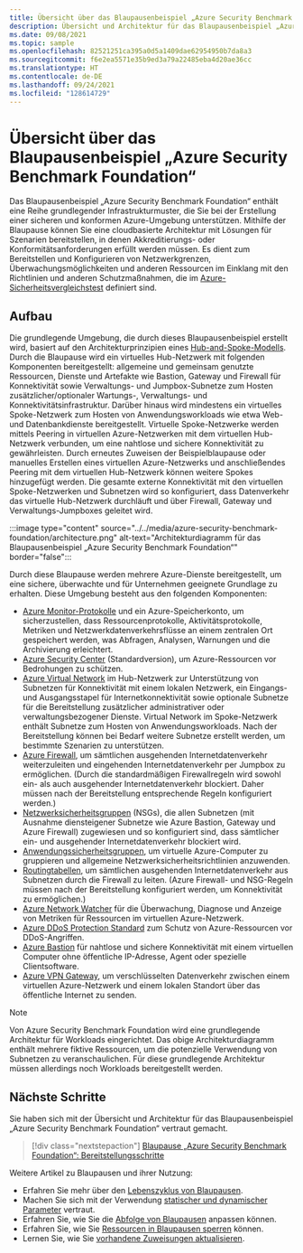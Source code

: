 ```yaml
---
title: Übersicht über das Blaupausenbeispiel „Azure Security Benchmark Foundation“
description: Übersicht und Architektur für das Blaupausenbeispiel „Azure Security Benchmark Foundation“.
ms.date: 09/08/2021
ms.topic: sample
ms.openlocfilehash: 82521251ca395a0d5a1409dae62954950b7da8a3
ms.sourcegitcommit: f6e2ea5571e35b9ed3a79a22485eba4d20ae36cc
ms.translationtype: HT
ms.contentlocale: de-DE
ms.lasthandoff: 09/24/2021
ms.locfileid: "128614729"
---
```

# <a name="overview-of-the-azure-security-benchmark-foundation-blueprint-sample"></a>Übersicht über das Blaupausenbeispiel „Azure Security Benchmark Foundation“

Das Blaupausenbeispiel „Azure Security Benchmark Foundation“ enthält eine Reihe grundlegender Infrastrukturmuster, die Sie bei der Erstellung einer sicheren und konformen Azure-Umgebung unterstützen. Mithilfe der Blaupause können Sie eine cloudbasierte Architektur mit Lösungen für Szenarien bereitstellen, in denen Akkreditierungs- oder Konformitätsanforderungen erfüllt werden müssen. Es dient zum Bereitstellen und Konfigurieren von Netzwerkgrenzen, Überwachungsmöglichkeiten und anderen Ressourcen im Einklang mit den Richtlinien und anderen Schutzmaßnahmen, die im [Azure-Sicherheitsvergleichstest](../../../../security/benchmarks/index.yml) definiert sind.

## <a name="architecture"></a>Aufbau

Die grundlegende Umgebung, die durch dieses Blaupausenbeispiel erstellt wird, basiert auf den Architekturprinzipien eines [Hub-and-Spoke-Modells](/azure/architecture/reference-architectures/hybrid-networking/hub-spoke).
Durch die Blaupause wird ein virtuelles Hub-Netzwerk mit folgenden Komponenten bereitgestellt: allgemeine und gemeinsam genutzte Ressourcen, Dienste und Artefakte wie Bastion, Gateway und Firewall für Konnektivität sowie Verwaltungs- und Jumpbox-Subnetze zum Hosten zusätzlicher/optionaler Wartungs-, Verwaltungs- und Konnektivitätsinfrastruktur. Darüber hinaus wird mindestens ein virtuelles Spoke-Netzwerk zum Hosten von Anwendungsworkloads wie etwa Web- und Datenbankdienste bereitgestellt. Virtuelle Spoke-Netzwerke werden mittels Peering in virtuellen Azure-Netzwerken mit dem virtuellen Hub-Netzwerk verbunden, um eine nahtlose und sichere Konnektivität zu gewährleisten. Durch erneutes Zuweisen der Beispielblaupause oder manuelles Erstellen eines virtuellen Azure-Netzwerks und anschließendes Peering mit dem virtuellen Hub-Netzwerk können weitere Spokes hinzugefügt werden. Die gesamte externe Konnektivität mit den virtuellen Spoke-Netzwerken und Subnetzen wird so konfiguriert, dass Datenverkehr das virtuelle Hub-Netzwerk durchläuft und über Firewall, Gateway und Verwaltungs-Jumpboxes geleitet wird.

:::image type="content" source="../../media/azure-security-benchmark-foundation/architecture.png" alt-text="Architekturdiagramm für das Blaupausenbeispiel „Azure Security Benchmark Foundation“" border="false":::

Durch diese Blaupause werden mehrere Azure-Dienste bereitgestellt, um eine sichere, überwachte und für Unternehmen geeignete Grundlage zu erhalten. Diese Umgebung besteht aus den folgenden Komponenten:

- [Azure Monitor-Protokolle](../../../../azure-monitor/logs/data-platform-logs.md) und ein Azure-Speicherkonto, um sicherzustellen, dass Ressourcenprotokolle, Aktivitätsprotokolle, Metriken und Netzwerkdatenverkehrsflüsse an einem zentralen Ort gespeichert werden, was Abfragen, Analysen, Warnungen und die Archivierung erleichtert.
- [Azure Security Center](../../../../security-center/security-center-introduction.md) (Standardversion), um Azure-Ressourcen vor Bedrohungen zu schützen.
- [Azure Virtual Network](../../../../virtual-network/virtual-networks-overview.md) im Hub-Netzwerk zur Unterstützung von Subnetzen für Konnektivität mit einem lokalen Netzwerk, ein Eingangs- und Ausgangsstapel für Internetkonnektivität sowie optionale Subnetze für die Bereitstellung zusätzlicher administrativer oder verwaltungsbezogener Dienste. Virtual Network im Spoke-Netzwerk enthält Subnetze zum Hosten von Anwendungsworkloads. Nach der Bereitstellung können bei Bedarf weitere Subnetze erstellt werden, um bestimmte Szenarien zu unterstützen.
- [Azure Firewall](../../../../firewall/overview.md), um sämtlichen ausgehenden Internetdatenverkehr weiterzuleiten und eingehenden Internetdatenverkehr per Jumpbox zu ermöglichen. (Durch die standardmäßigen Firewallregeln wird sowohl ein- als auch ausgehender Internetdatenverkehr blockiert. Daher müssen nach der Bereitstellung entsprechende Regeln konfiguriert werden.)
- [Netzwerksicherheitsgruppen](../../../../virtual-network/network-security-group-how-it-works.md) (NSGs), die allen Subnetzen (mit Ausnahme diensteigener Subnetze wie Azure Bastion, Gateway und Azure Firewall) zugewiesen und so konfiguriert sind, dass sämtlicher ein- und ausgehender Internetdatenverkehr blockiert wird.
- [Anwendungssicherheitsgruppen](../../../../virtual-network/application-security-groups.md), um virtuelle Azure-Computer zu gruppieren und allgemeine Netzwerksicherheitsrichtlinien anzuwenden.
- [Routingtabellen](../../../../virtual-network/manage-route-table.md), um sämtlichen ausgehenden Internetdatenverkehr aus Subnetzen durch die Firewall zu leiten. (Azure Firewall- und NSG-Regeln müssen nach der Bereitstellung konfiguriert werden, um Konnektivität zu ermöglichen.)
- [Azure Network Watcher](../../../../network-watcher/network-watcher-monitoring-overview.md) für die Überwachung, Diagnose und Anzeige von Metriken für Ressourcen im virtuellen Azure-Netzwerk.
- [Azure DDoS Protection Standard](../../../../ddos-protection/ddos-protection-overview.md) zum Schutz von Azure-Ressourcen vor DDoS-Angriffen.
- [Azure Bastion](../../../../bastion/bastion-overview.md) für nahtlose und sichere Konnektivität mit einem virtuellen Computer ohne öffentliche IP-Adresse, Agent oder spezielle Clientsoftware.
- [Azure VPN Gateway](../../../../vpn-gateway/vpn-gateway-about-vpngateways.md), um verschlüsselten Datenverkehr zwischen einem virtuellen Azure-Netzwerk und einem lokalen Standort über das öffentliche Internet zu senden.

> [!NOTE]
> Von Azure Security Benchmark Foundation wird eine grundlegende Architektur für Workloads eingerichtet. Das obige Architekturdiagramm enthält mehrere fiktive Ressourcen, um die potenzielle Verwendung von Subnetzen zu veranschaulichen. Für diese grundlegende Architektur müssen allerdings noch Workloads bereitgestellt werden.

## <a name="next-steps"></a>Nächste Schritte

Sie haben sich mit der Übersicht und Architektur für das Blaupausenbeispiel „Azure Security Benchmark Foundation“ vertraut gemacht.

> [!div class="nextstepaction"]
> [Blaupause „Azure Security Benchmark Foundation“: Bereitstellungsschritte](./deploy.md)

Weitere Artikel zu Blaupausen und ihrer Nutzung:

- Erfahren Sie mehr über den [Lebenszyklus von Blaupausen](../../concepts/lifecycle.md).
- Machen Sie sich mit der Verwendung [statischer und dynamischer Parameter](../../concepts/parameters.md) vertraut.
- Erfahren Sie, wie Sie die [Abfolge von Blaupausen](../../concepts/sequencing-order.md) anpassen können.
- Erfahren Sie, wie Sie [Ressourcen in Blaupausen sperren](../../concepts/resource-locking.md) können.
- Lernen Sie, wie Sie [vorhandene Zuweisungen aktualisieren](../../how-to/update-existing-assignments.md).

